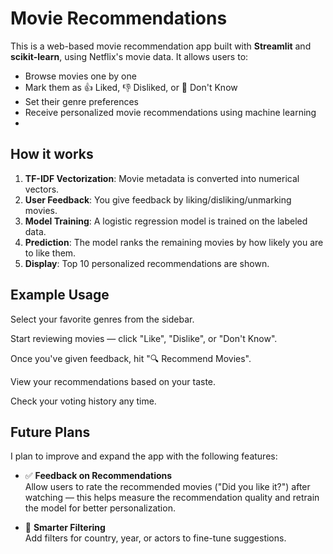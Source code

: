 # Movie Recommendations
This is a web-based movie recommendation app built with **Streamlit** and **scikit-learn**, using Netflix's movie data. It allows users to:

- Browse movies one by one
- Mark them as 👍 Liked, 👎 Disliked, or 🤷 Don't Know
- Set their genre preferences
- Receive personalized movie recommendations using machine learning
- 
## How it works
1. **TF-IDF Vectorization**: Movie metadata is converted into numerical vectors.
2. **User Feedback**: You give feedback by liking/disliking/unmarking movies.
3. **Model Training**: A logistic regression model is trained on the labeled data.
4. **Prediction**: The model ranks the remaining movies by how likely you are to like them.
5. **Display**: Top 10 personalized recommendations are shown.

## Example Usage
Select your favorite genres from the sidebar.

Start reviewing movies — click "Like", "Dislike", or "Don't Know".

Once you've given feedback, hit "🔍 Recommend Movies".

View your recommendations based on your taste.

Check your voting history any time.

## Future Plans

I plan to improve and expand the app with the following features:

- ✅ **Feedback on Recommendations**  
  Allow users to rate the recommended movies ("Did you like it?") after watching — this helps measure the recommendation quality and retrain the model for better personalization.

- 🎯 **Smarter Filtering**  
  Add filters for country, year, or actors to fine-tune suggestions.

